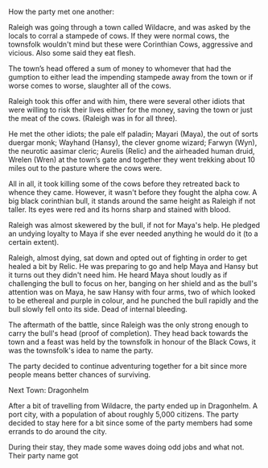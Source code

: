 How the party met one another:

Raleigh was going through a town called Wildacre, and was asked by the locals to corral a stampede of cows. If they were normal cows, the townsfolk wouldn't mind but these were Corinthian Cows, aggressive and vicious. Also some said they eat flesh.

The town’s head offered a sum of money to whomever that had the gumption to either lead the impending stampede away from the town or if worse comes to worse, slaughter all of the cows. 

Raleigh took this offer and with him, there were several other idiots that were willing to risk their lives either for the money, saving the town or just the meat of the cows. (Raleigh was in for all three). 

He met the other idiots; the pale elf paladin; Mayari (Maya), the out of sorts duergar monk; Wayhand (Hansy), the clever gnome wizard; Farwyn (Wyn), the neurotic aasimar cleric; Aurelis (Relic) and the airheaded human druid, Wrelen (Wren) at the town’s gate and together they went trekking about 10 miles out to the pasture where the cows were.

All in all, it took killing some of the cows before they retreated back to whence they came. However, it wasn't before they fought the alpha cow. A big black corinthian bull, it stands around the same height as Raleigh if not taller. Its eyes were red and its horns sharp and stained with blood. 

Raleigh was almost skewered by the bull, if not for Maya's help. He pledged an undying loyalty to Maya if she ever needed anything he would do it (to a certain extent). 

Raleigh, almost dying, sat down and opted out of fighting in order to get healed a bit by Relic. He was preparing to go and help Maya and Hansy but it turns out they didn't need him. He heard Maya shout loudly as if challenging the bull to focus on her, banging on her shield and as the bull's attention was on Maya, he saw Hansy with four arms, two of which looked to be ethereal and purple in colour, and he punched the bull rapidly and the bull slowly fell onto its side. Dead of internal bleeding. 

The aftermath of the battle, since Raleigh was the only strong enough to carry the bull's head (proof of completion). They head back towards the town and a feast was held by the townsfolk in honour of the Black Cows, it was the townsfolk's idea to name the party. 

The party decided to continue adventuring together for a bit since more people means better chances of surviving.


Next Town: Dragonhelm

After a bit of travelling from Wildacre, the party ended up in Dragonhelm. A port city, with a population of about roughly 5,000 citizens. The party decided to stay here for a bit since some of the party members had some errands to do around the city. 

During their stay, they made some waves doing odd jobs and what not. Their party name got 
